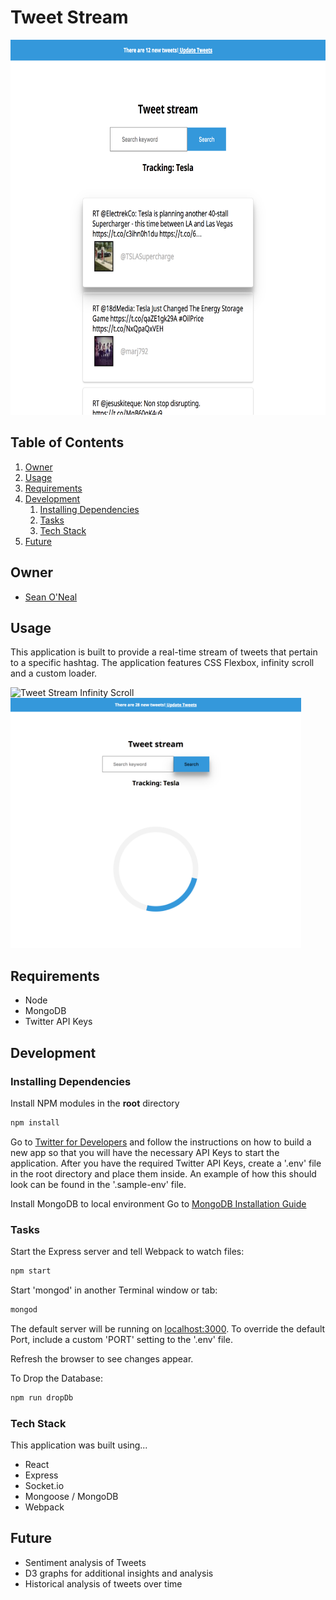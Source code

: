 # Tweet Stream

<img src="readme/mockup.png" alt="Tweet Stream Mockup" height=600 />

## Table of Contents

1. [Owner](#owner)
1. [Usage](#usage)
1. [Requirements](#requirements)
1. [Development](#development)
    1. [Installing Dependencies](#installing-dependencies)
    1. [Tasks](#tasks)
    1. [Tech Stack](#tech-stack)
1. [Future](#future)

## Owner
  - [Sean O'Neal](https://github.com/sean-oneal)

## Usage
This application is built to provide a real-time stream of tweets that pertain to a specific hashtag.  The application features CSS Flexbox, infinity scroll and a custom loader.

<img src="readme/infintyScroll.png" alt="Tweet Stream Infinity Scroll" height=400 />
<img src="readme/loader.png" alt="Tweet Stream Loader" height=400 />

## Requirements
- Node
- MongoDB
- Twitter API Keys

## Development

### Installing Dependencies

Install NPM modules in the **root** directory

```sh
npm install
```

Go to [Twitter for Developers](https://dev.twitter.com/) and follow the instructions on how to build a new app so that you will have the necessary API Keys to start the application.  After you have the required Twitter API Keys, create a '.env' file in the root directory and place them inside. An example of how this should look can be found in the '.sample-env' file.

Install MongoDB to local environment
Go to [MongoDB Installation Guide](https://docs.mongodb.com/manual/installation/)

### Tasks

Start the Express server and tell Webpack to watch files:

```sh
npm start
```

Start 'mongod' in another Terminal window or tab:


```sh
mongod
```

The default server will be running on [localhost:3000](localhost:3000).  To override the default Port, include a custom 'PORT' setting to the '.env' file.

Refresh the browser to see changes appear.

To Drop the Database:

```sh
npm run dropDb
```

### Tech Stack

This application was built using...
- React
- Express
- Socket.io
- Mongoose / MongoDB
- Webpack

## Future
- Sentiment analysis of Tweets
- D3 graphs for additional insights and analysis
- Historical analysis of tweets over time
